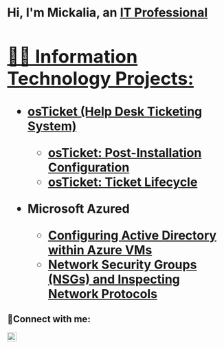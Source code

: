 <h1>Hi, I'm Mickalia, an <a href="https://linkedin.com/in/MickaliaReid">IT Professional


<h2>👨‍💻 Information Technology Projects:</h2>


- <b>osTicket (Help Desk Ticketing System)</b>
  
  - [osTicket: Post-Installation Configuration](https://github.com/MickaliaR/post-install-configs)
  - [osTicket: Ticket Lifecycle](https://github.com/MickaliaR/osTicket--Ticket-lifecycle)
- <b>Microsoft Azure</b>d
  - [Configuring Active Directory within Azure VMs](https://github.com/MickaliaR/Configuring-Active-Directory)
  - [Network Security Groups (NSGs) and Inspecting Network Protocols](https://github.com/MickaliaR/Network-Security-Groups)


<h2>🤳Connect with me:</h2>

[<img align="left" alt="Josh | LinkedIn" width="22px" src="https://cdn.jsdelivr.net/npm/simple-icons@v3/icons/linkedin.svg" />][linkedin]

[linkedin]: https://linkedin.com/in/Josh
